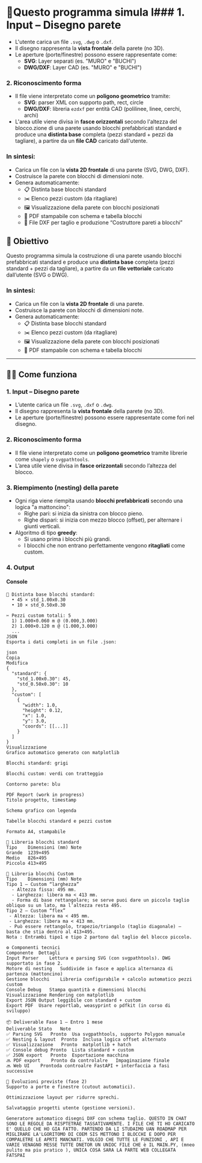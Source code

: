 # 📐Questo programma simula l### 1. Input – Disegno parete
- L'utente carica un file `.svg`, `.dwg` o `.dxf`.
- Il disegno rappresenta la **vista frontale** della parete (no 3D).
- Le aperture (porte/finestre) possono essere rappresentate come:
  - **SVG**: Layer separati (es. "MURO" e "BUCHI")
  - **DWG/DXF**: Layer CAD (es. "MURO" e "BUCHI")

### 2. Riconoscimento forma
- Il file viene interpretato come un **poligono geometrico** tramite:
  - **SVG**: parser XML con supporto path, rect, circle
  - **DWG/DXF**: libreria `ezdxf` per entità CAD (polilinee, linee, cerchi, archi)
- L'area utile viene divisa in **fasce orizzontali** secondo l'altezza del blocco.zione di una parete usando blocchi prefabbricati standard e produce una **distinta base** completa (pezzi standard + pezzi da tagliare), a partire da un **file CAD** caricato dall'utente.  

### In sintesi:
- Carica un file con la **vista 2D frontale** di una parete (SVG, DWG, DXF).
- Costruisce la parete con blocchi di dimensioni note.
- Genera automaticamente:
  - 📋 Distinta base blocchi standard
  - ✂️ Elenco pezzi custom (da ritagliare)
  - 🖼️ Visualizzazione della parete con blocchi posizionati
  - 📄 PDF stampabile con schema e tabella blocchi
  - 📐 File DXF per taglio e produzione “Costruttore pareti a blocchi”

## 🎯 Obiettivo

Questo programma simula la costruzione di una parete usando blocchi prefabbricati standard e produce una **distinta base** completa (pezzi standard + pezzi da tagliare), a partire da un **file vettoriale** caricato dall’utente (SVG o DWG).  

### In sintesi:
- Carica un file con la **vista 2D frontale** di una parete.
- Costruisce la parete con blocchi di dimensioni note.
- Genera automaticamente:
  - 📋 Distinta base blocchi standard
  - ✂️ Elenco pezzi custom (da ritagliare)
  - 🖼️ Visualizzazione della parete con blocchi posizionati
  - 📄 PDF stampabile con schema e tabella blocchi

---

## 🧑‍💻 Come funziona

### 1. Input – Disegno parete
- L’utente carica un file `.svg`, `.dxf` o `.dwg`.
- Il disegno rappresenta la **vista frontale** della parete (no 3D).
- Le aperture (porte/finestre) possono essere rappresentate come fori nel disegno.

### 2. Riconoscimento forma
- Il file viene interpretato come un **poligono geometrico** tramite librerie come `shapely` o `svgpathtools`.
- L’area utile viene divisa in **fasce orizzontali** secondo l’altezza del blocco.

### 3. Riempimento (nesting) della parete
- Ogni riga viene riempita usando **blocchi prefabbricati** secondo una logica "a mattoncino":
  - Righe pari: si inizia da sinistra con blocco pieno.
  - Righe dispari: si inizia con mezzo blocco (offset), per alternare i giunti verticali.
- Algoritmo di tipo **greedy**:
  - Si usano prima i blocchi più grandi.
  - I blocchi che non entrano perfettamente vengono **ritagliati** come custom.

### 4. Output

#### Console
```plaintext
🔨 Distinta base blocchi standard:
  • 45 × std_1.00x0.30
  • 10 × std_0.50x0.30

✂️ Pezzi custom totali: 5
  1) 1.000×0.060 m @ (0.000,3.000)
  2) 1.000×0.120 m @ (1.000,3.000)
  ...
JSON
Esporta i dati completi in un file .json:

json
Copia
Modifica
{
  "standard": {
    "std_1.00x0.30": 45,
    "std_0.50x0.30": 10
  },
  "custom": [
    {
      "width": 1.0,
      "height": 0.12,
      "x": 1.0,
      "y": 3.0,
      "coords": [[...]]
    }
  ]
}
Visualizzazione
Grafico automatico generato con matplotlib

Blocchi standard: grigi

Blocchi custom: verdi con tratteggio

Contorno parete: blu

PDF Report (work in progress)
Titolo progetto, timestamp

Schema grafico con legenda

Tabelle blocchi standard e pezzi custom

Formato A4, stampabile

🧱 Libreria blocchi standard
Tipo	Dimensioni (mm)	Note
Grande	1239×495	
Medio	826×495	
Piccolo	413×495	

🧱 Libreria blocchi Custom
Tipo	Dimensioni (mm)	Note
Tipo 1 — Custom “larghezza”
  - Altezza fissa: 495 mm.
  - Larghezza: libera ma < 413 mm.
  - Forma di base rettangolare; se serve puoi dare un piccolo taglio obliquo su un lato, ma l’altezza resta 495.
Tipo 2 — Custom “flex”
 - Altezza: libera ma < 495 mm.
 - Larghezza: libera ma < 413 mm.
 - Può essere rettangolo, trapezio/triangolo (taglio diagonale) — basta che stia dentro al 413×495.
Nota : Entrambi tipo1 e tipo 2 partono dal taglio del blocco piccolo.

⚙️ Componenti tecnici
Componente	Dettagli
Input Parser	Lettura e parsing SVG (con svgpathtools). DWG supportato in fase 2.
Motore di nesting	Suddivide in fasce e applica alternanza di partenza (mattoncino)
Gestione blocchi	Libreria configurabile + calcolo automatico pezzi custom
Console Debug	Stampa quantità e dimensioni blocchi
Visualizzazione	Rendering con matplotlib
Export JSON	Output leggibile con standard + custom
Export PDF	Usare reportlab, weasyprint o pdfkit (in corso di sviluppo)

📦 Deliverable Fase 1 – Entro 1 mese
Deliverable	Stato	Note
✅ Parsing SVG	Pronto	Usa svgpathtools, supporto Polygon manuale
✅ Nesting & layout	Pronto	Inclusa logica offset alternato
✅ Visualizzazione	Pronto	matplotlib + hatch
✅ Console debug	Pronto	Lista standard + custom
✅ JSON export	Pronto	Esportazione macchina
🔜 PDF export	Pronto da controlalre	Impaginazione finale
🔜 Web UI	Prontoda controalre	FastAPI + interfaccia a fasi successive

🔄 Evoluzioni previste (fase 2)
Supporto a porte e finestre (cutout automatici).

Ottimizzazione layout per ridurre sprechi.

Salvataggio progetti utente (gestione versioni).

Generatore automatico disegni DXF con schema taglio. QUESTO IN CHAT SONO LE REGOLE DA RISPTETRAE TASSATIVAMENTE. I FILE CHE TI HO CARICATO E' QUELLO CHE HO GIA FATTO. PARTENDO DA LI STUDAIMO UAN ROADMAP PER MIGLIRARE LA'LGORITOMO DI COEM SIS METTONO I BLOCCHI E DOPO PER COMPALETRE LE APRTI MANCNATI. VOLGIO CHE TUTTE LE FUNZIONI , API E VARIE VENAGNO MESSE TUTTE DNETOR UN UNIOC FILE CHE è IL MAIN.PY, (mneo pulito ma piu pratico ), UNICA COSA SARA LA PARTE WEB COLLEGATA  FATSPAI 